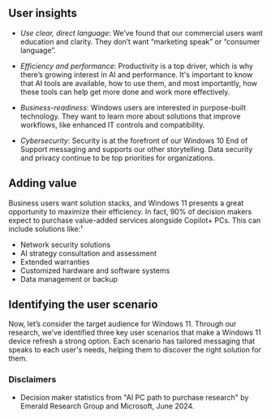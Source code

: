## User insights

- _Use clear, direct language_: We’ve found that our commercial users want education and clarity. They don’t want “marketing speak” or “consumer language”.

- _Efficiency and performance_: Productivity is a top driver, which is why there’s growing interest in AI and performance. It's important to know that AI tools are available, how to use them, and most importantly, how these tools can help get more done and work more effectively.

- _Business-readiness_: Windows users are interested in purpose-built technology. They want to learn more about solutions that improve workflows, like enhanced IT controls and compatibility.

- _Cybersecurity_: Security is at the forefront of our Windows 10 End of Support messaging and supports our other storytelling. Data security and privacy continue to be top priorities for organizations.

## Adding value

Business users want solution stacks, and Windows 11 presents a great opportunity to maximize their efficiency. In fact, 90% of decision makers expect to purchase value-added services alongside Copilot+ PCs. This can include solutions like:¹

- Network security solutions
- AI strategy consultation and assessment
- Extended warranties
- Customized hardware and software systems
- Data management or backup

## Identifying the user scenario

Now, let’s consider the target audience for Windows 11. Through our research, we’ve identified three key user scenarios that make a Windows 11 device refresh a strong option. Each scenario has tailored messaging that speaks to each user's needs, helping them to discover the right solution for them.

### Disclaimers

- Decision maker statistics from "AI PC path to purchase research" by Emerald Research Group and Microsoft, June 2024.